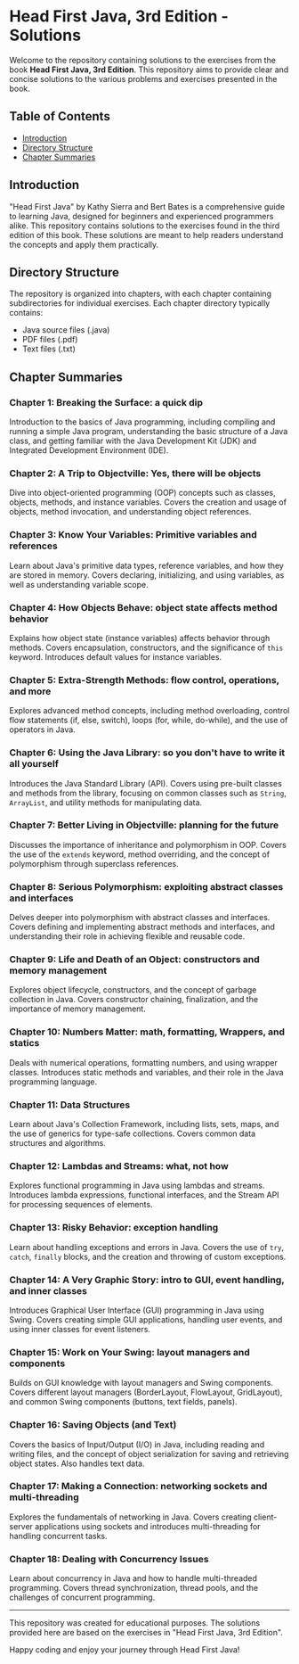 # Head First Java, 3rd Edition - Solutions

Welcome to the repository containing solutions to the exercises from the book **Head First Java, 3rd Edition**. This repository aims to provide clear and concise solutions to the various problems and exercises presented in the book.

## Table of Contents

- [Introduction](#introduction)
- [Directory Structure](#directory-structure)
- [Chapter Summaries](#chapter-summaries)

## Introduction

"Head First Java" by Kathy Sierra and Bert Bates is a comprehensive guide to learning Java, designed for beginners and experienced programmers alike. This repository contains solutions to the exercises found in the third edition of this book. These solutions are meant to help readers understand the concepts and apply them practically.

## Directory Structure

The repository is organized into chapters, with each chapter containing subdirectories for individual exercises.
Each chapter directory typically contains:

- Java source files (.java)
- PDF files (.pdf)
- Text files (.txt)


## Chapter Summaries

### Chapter 1: Breaking the Surface: a quick dip
Introduction to the basics of Java programming, including compiling and running a simple Java program, understanding the basic structure of a Java class, and getting familiar with the Java Development Kit (JDK) and Integrated Development Environment (IDE).

### Chapter 2: A Trip to Objectville: Yes, there will be objects
Dive into object-oriented programming (OOP) concepts such as classes, objects, methods, and instance variables. Covers the creation and usage of objects, method invocation, and understanding object references.

### Chapter 3: Know Your Variables: Primitive variables and references
Learn about Java's primitive data types, reference variables, and how they are stored in memory. Covers declaring, initializing, and using variables, as well as understanding variable scope.

### Chapter 4: How Objects Behave: object state affects method behavior
Explains how object state (instance variables) affects behavior through methods. Covers encapsulation, constructors, and the significance of `this` keyword. Introduces default values for instance variables.

### Chapter 5: Extra-Strength Methods: flow control, operations, and more
Explores advanced method concepts, including method overloading, control flow statements (if, else, switch), loops (for, while, do-while), and the use of operators in Java.

### Chapter 6: Using the Java Library: so you don't have to write it all yourself
Introduces the Java Standard Library (API). Covers using pre-built classes and methods from the library, focusing on common classes such as `String`, `ArrayList`, and utility methods for manipulating data.

### Chapter 7: Better Living in Objectville: planning for the future
Discusses the importance of inheritance and polymorphism in OOP. Covers the use of the `extends` keyword, method overriding, and the concept of polymorphism through superclass references.

### Chapter 8: Serious Polymorphism: exploiting abstract classes and interfaces
Delves deeper into polymorphism with abstract classes and interfaces. Covers defining and implementing abstract methods and interfaces, and understanding their role in achieving flexible and reusable code.

### Chapter 9: Life and Death of an Object: constructors and memory management
Explores object lifecycle, constructors, and the concept of garbage collection in Java. Covers constructor chaining, finalization, and the importance of memory management.

### Chapter 10: Numbers Matter: math, formatting, Wrappers, and statics
Deals with numerical operations, formatting numbers, and using wrapper classes. Introduces static methods and variables, and their role in the Java programming language.

### Chapter 11: Data Structures
Learn about Java's Collection Framework, including lists, sets, maps, and the use of generics for type-safe collections. Covers common data structures and algorithms.

### Chapter 12: Lambdas and Streams: what, not how
Explores functional programming in Java using lambdas and streams. Introduces lambda expressions, functional interfaces, and the Stream API for processing sequences of elements.

### Chapter 13: Risky Behavior: exception handling
Learn about handling exceptions and errors in Java. Covers the use of `try`, `catch`, `finally` blocks, and the creation and throwing of custom exceptions.

### Chapter 14: A Very Graphic Story: intro to GUI, event handling, and inner classes
Introduces Graphical User Interface (GUI) programming in Java using Swing. Covers creating simple GUI applications, handling user events, and using inner classes for event listeners.

### Chapter 15: Work on Your Swing: layout managers and components
Builds on GUI knowledge with layout managers and Swing components. Covers different layout managers (BorderLayout, FlowLayout, GridLayout), and common Swing components (buttons, text fields, panels).

### Chapter 16: Saving Objects (and Text)
Covers the basics of Input/Output (I/O) in Java, including reading and writing files, and the concept of object serialization for saving and retrieving object states. Also handles text data.

### Chapter 17: Making a Connection: networking sockets and multi-threading
Explores the fundamentals of networking in Java. Covers creating client-server applications using sockets and introduces multi-threading for handling concurrent tasks.

### Chapter 18: Dealing with Concurrency Issues
Learn about concurrency in Java and how to handle multi-threaded programming. Covers thread synchronization, thread pools, and the challenges of concurrent programming.

---

This repository was created for educational purposes. The solutions provided here are based on the exercises in "Head First Java, 3rd Edition".

Happy coding and enjoy your journey through Head First Java!

